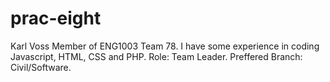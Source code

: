 # prac-eight

Karl Voss
Member of ENG1003 Team 78. I have some experience in coding Javascript, HTML, CSS and PHP.
Role: Team Leader.
Preffered Branch: Civil/Software.